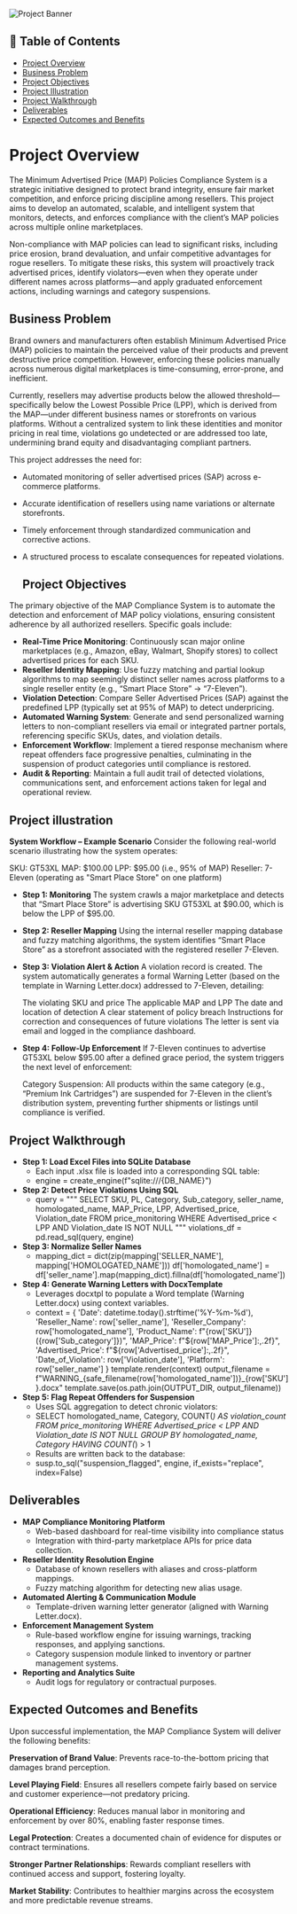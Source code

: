 ![Project Banner]()
## 📑 Table of Contents
- [Project Overview](#project-overview)
- [Business Problem](#business-problem)
- [Project Objectives](#project-objectives)
- [Project Illustration](#project-illustration)
- [Project Walkthrough](#Project-Walkthrough)
- [Deliverables](#deliverables)
- [Expected Outcomes and Benefits](#expected-outcomes-and-benefits)

# **Project Overview**

The Minimum Advertised Price (MAP) Policies Compliance System is a strategic initiative designed to protect brand integrity, ensure fair market competition, and enforce pricing discipline among resellers. This project aims to develop an automated, scalable, and intelligent system that monitors, detects, and enforces compliance with the client’s MAP policies across multiple online marketplaces.

Non-compliance with MAP policies can lead to significant risks, including price erosion, brand devaluation, and unfair competitive advantages for rogue resellers. To mitigate these risks, this system will proactively track advertised prices, identify violators—even when they operate under different names across platforms—and apply graduated enforcement actions, including warnings and category suspensions.

## **Business Problem**
Brand owners and manufacturers often establish Minimum Advertised Price (MAP) policies to maintain the perceived value of their products and prevent destructive price competition. However, enforcing these policies manually across numerous digital marketplaces is time-consuming, error-prone, and inefficient.

Currently, resellers may advertise products below the allowed threshold—specifically below the Lowest Possible Price (LPP), which is derived from the MAP—under different business names or storefronts on various platforms. Without a centralized system to link these identities and monitor pricing in real time, violations go undetected or are addressed too late, undermining brand equity and disadvantaging compliant partners.

This project addresses the need for:

- Automated monitoring of seller advertised prices (SAP) across e-commerce platforms.
- Accurate identification of resellers using name variations or alternate storefronts.
- Timely enforcement through standardized communication and corrective actions.
- A structured process to escalate consequences for repeated violations.

  ## **Project Objectives**
The primary objective of the MAP Compliance System is to automate the detection and enforcement of MAP policy violations, ensuring consistent adherence by all authorized resellers. 
Specific goals include:

- **Real-Time Price Monitoring**: Continuously scan major online marketplaces (e.g., Amazon, eBay, Walmart, Shopify stores) to collect advertised prices for each SKU.
- **Reseller Identity Mapping**: Use fuzzy matching and partial lookup algorithms to map seemingly distinct seller names across platforms to a single reseller entity (e.g., “Smart Place Store” → “7-Eleven”).
- **Violation Detection**: Compare Seller Advertised Prices (SAP) against the predefined LPP (typically set at 95% of MAP) to detect underpricing.
- **Automated Warning System**: Generate and send personalized warning letters to non-compliant resellers via email or integrated partner portals, referencing specific SKUs, dates, and violation details.
- **Enforcement Workflow**: Implement a tiered response mechanism where repeat offenders face progressive penalties, culminating in the suspension of product categories until compliance is restored.
- **Audit & Reporting**: Maintain a full audit trail of detected violations, communications sent, and enforcement actions taken for legal and operational review.

## **Project illustration**

**System Workflow – Example Scenario**
Consider the following real-world scenario illustrating how the system operates:

SKU: GT53XL
MAP: $100.00
LPP: $95.00 (i.e., 95% of MAP)
Reseller: 7-Eleven (operating as "Smart Place Store" on one platform)

- **Step 1: Monitoring**
The system crawls a major marketplace and detects that “Smart Place Store” is advertising SKU GT53XL at $90.00, which is below the LPP of $95.00.

- **Step 2: Reseller Mapping**
Using the internal reseller mapping database and fuzzy matching algorithms, the system identifies “Smart Place Store” as a storefront associated with the registered reseller 7-Eleven.

- **Step 3: Violation Alert & Action**
A violation record is created. The system automatically generates a formal Warning Letter (based on the template in Warning Letter.docx) addressed to 7-Eleven, detailing:

  The violating SKU and price
  The applicable MAP and LPP
  The date and location of detection
  A clear statement of policy breach
  Instructions for correction and consequences of future violations
  The letter is sent via email and logged in the compliance dashboard.

- **Step 4: Follow-Up Enforcement**
  If 7-Eleven continues to advertise GT53XL below $95.00 after a defined grace period, the system triggers the next level of enforcement:

   Category Suspension: All products within the same category (e.g., “Premium Ink Cartridges”) are suspended for 7-Eleven in the client’s distribution
   system, preventing further shipments or listings until compliance is verified.

 ## **Project Walkthrough**
 - **Step 1: Load Excel Files into SQLite Database**
   - Each input .xlsx file is loaded into a corresponding SQL table:
   - engine = create_engine(f"sqlite:///{DB_NAME}")
 - **Step 2: Detect Price Violations Using SQL**
   - query = """
     SELECT 
    SKU, PL, Category, Sub_category, seller_name, homologated_name,
    MAP_Price, LPP, Advertised_price, Violation_date
    FROM price_monitoring
    WHERE Advertised_price < LPP
    AND Violation_date IS NOT NULL
    """
    violations_df = pd.read_sql(query, engine)
- **Step 3: Normalize Seller Names**
  - mapping_dict = dict(zip(mapping['SELLER_NAME'], mapping['HOMOLOGATED_NAME']))
    df['homologated_name'] = df['seller_name'].map(mapping_dict).fillna(df['homologated_name'])
- **Step 4: Generate Warning Letters with DocxTemplate**
   - Leverages docxtpl to populate a Word template (Warning Letter.docx) using context variables.
   - context = {
    'Date': datetime.today().strftime('%Y-%m-%d'),
    'Reseller_Name': row['seller_name'],
    'Reseller_Company': row['homologated_name'],
    'Product_Name': f"{row['SKU']} ({row['Sub_category']})",
    'MAP_Price': f"${row['MAP_Price']:,.2f}",
    'Advertised_Price': f"${row['Advertised_price']:,.2f}",
    'Date_of_Violation': row['Violation_date'],
    'Platform': row['seller_name']
     }
     template.render(context)
     output_filename = f"WARNING_{safe_filename(row['homologated_name'])}_{row['SKU']}.docx"
     template.save(os.path.join(OUTPUT_DIR, output_filename))
- **Step 5: Flag Repeat Offenders for Suspension**
    - Uses SQL aggregation to detect chronic violators:
    - SELECT 
      homologated_name, 
      Category, 
      COUNT(*) AS violation_count
      FROM price_monitoring
      WHERE Advertised_price < LPP
      AND Violation_date IS NOT NULL
      GROUP BY homologated_name, Category
      HAVING COUNT(*) > 1
    -  Results are written back to the database:
    -  susp.to_sql("suspension_flagged", engine, if_exists="replace", index=False)



 ## **Deliverables**
- **MAP Compliance Monitoring Platform**
  - Web-based dashboard for real-time visibility into compliance status
  - Integration with third-party marketplace APIs for price data collection.
- **Reseller Identity Resolution Engine**
  - Database of known resellers with aliases and cross-platform mappings.
  - Fuzzy matching algorithm for detecting new alias usage.
- **Automated Alerting & Communication Module**
  - Template-driven warning letter generator (aligned with Warning Letter.docx).
- **Enforcement Management System**
  - Rule-based workflow engine for issuing warnings, tracking responses, and applying sanctions.
  - Category suspension module linked to inventory or partner management systems.
- **Reporting and Analytics Suite**
  - Audit logs for regulatory or contractual purposes.

## Expected Outcomes and Benefits
Upon successful implementation, the MAP Compliance System will deliver the following benefits:

**Preservation of Brand Value**: Prevents race-to-the-bottom pricing that damages brand perception.

**Level Playing Field**: Ensures all resellers compete fairly based on service and customer experience—not predatory pricing.

**Operational Efficiency**: Reduces manual labor in monitoring and enforcement by over 80%, enabling faster response times.

**Legal Protection**: Creates a documented chain of evidence for disputes or contract terminations.

**Stronger Partner Relationships**: Rewards compliant resellers with continued access and support, fostering loyalty.

**Market Stability**: Contributes to healthier margins across the ecosystem and more predictable revenue streams.
         
